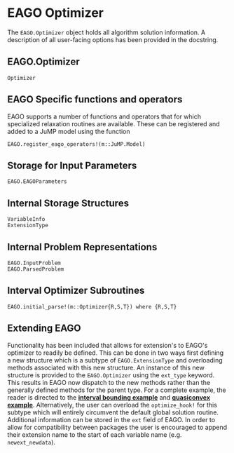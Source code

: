 # EAGO Optimizer

The `EAGO.Optimizer` object holds all algorithm solution information. A description
of all user-facing options has been provided in the docstring.

## EAGO.Optimizer
```@docs
Optimizer
```

## EAGO Specific functions and operators
EAGO supports a number of functions and operators that for which specialized relaxation
routines are available. These can be registered and added to a JuMP model using the 
function 

```@docs
EAGO.register_eago_operators!(m::JuMP.Model)
```

## Storage for Input Parameters
```@docs
EAGO.EAGOParameters
```

## Internal Storage Structures
```@docs
VariableInfo
ExtensionType
```

## Internal Problem Representations
```@docs
EAGO.InputProblem
EAGO.ParsedProblem
```

## Interval Optimizer Subroutines
```@docs
EAGO.initial_parse!(m::Optimizer{R,S,T}) where {R,S,T}
```

## Extending EAGO

Functionality has been included that allows for extension's to EAGO's optimizer
to readily be defined. This can be done in two ways first defining a new structure
which is a subtype of `EAGO.ExtensionType` and overloading methods associated with
this new structure. An instance of this new structure is provided to the `EAGO.Optimizer`
using the `ext_type` keyword. This results in EAGO now dispatch to the new
methods rather than the generally defined methods for the parent type. For a complete
example, the reader is directed to the [**interval bounding example**](https://github.com/PSORLab/EAGO-notebooks/blob/master/notebooks/nlpopt_interval_bnb.ipynb) and [**quasiconvex example**](https://github.com/PSORLab/EAGO-notebooks/blob/master/notebooks/custom_quasiconvex.ipynb). Alternatively, the user can overload the `optimize_hook!` for
this subtype which will entirely circumvent the default global solution routine. Additional
information can be stored in the `ext` field of EAGO. In order to allow for compatibility
between packages the user is encouraged to append their extension name to the start of each
variable name (e.g. `newext_newdata`).
